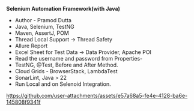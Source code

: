 **Selenium Automation Framework(with Java)**
* Author - Pramod Dutta
* Java, Selenium, TestNG
* Maven, AssertJ, POM
* Thread Local Support → Thread Safety
* Allure Report
* Excel Sheet for Test Data → Data Provider, Apache POI
* Read the username and password from Properties-
* TestNG, @Test, Before and After Method.
* Cloud Grids - BrowserStack, LambdaTest
* SonarLint, Java > 22
* Run Local and on Selenoid Integration.
  
https://github.com/user-attachments/assets/e57a68a5-fe4e-4128-ba6e-145808f9341f
